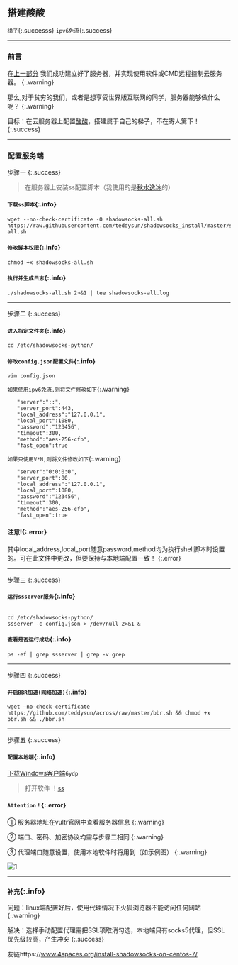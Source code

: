 ## 搭建酸酸

`梯子`{:.successs}
`ipv6免流`{:.success}

------

### 前言

在[上一部分](https://neumsc-cdr.github.io/2019/06/19/%E6%9C%8D%E5%8A%A1%E5%99%A8%E6%90%AD%E5%BB%BA%E4%B8%8E%E9%85%8D%E7%BD%AE.html)
我们成功建立好了服务器，并实现使用软件或CMD远程控制云服务器。
{:.warning}


那么,对于贫穷的我们，或者是想享受世界版互联网的同学，服务器能够做什么呢？
{:.warning}


目标：在云服务器上配置[酸酸](http://baijiahao.baidu.com/s?id=1602613507287751730&wfr=spider&for=pc)，搭建属于自己的梯子，不在寄人篱下！
{:.success}

------

### 配置服务端

步骤一
{:.success}

> 在服务器上安装ss配置脚本（我使用的是[秋水逸冰](https://www.eyuyun.com/30.html)的）

#### `下载ss脚本`{:.info}

```shell
wget --no-check-certificate -O shadowsocks-all.sh https://raw.githubusercontent.com/teddysun/shadowsocks_install/master/shadowsocks-all.sh
```

#### `修改脚本权限`{:.info}

```shell
chmod +x shadowsocks-all.sh
```

#### `执行并生成日志`{:.info}

```shell
./shadowsocks-all.sh 2>&1 | tee shadowsocks-all.log
```

------

步骤二
{:.success}



#### `进入指定文件夹`{:.info}

```shell
cd /etc/shadowsocks-python/
```

#### `修改config.json配置文件`{:.info}

```shell
vim config.json
```

`如果使用ipv6免流,则将文件修改如下`{:.warning}
```
   "server":"::",
   "server_port":443,
   "local_address":"127.0.0.1",
   "local_port":1080,
   "password":"123456",
   "timeout":300, 
   "method":"aes-256-cfb", 
   "fast_open":true
```
    
 `如果只使用V*N,则将文件修改如下`{:.warning}
 
```
   "server":"0:0:0:0",
   "server_port":80,
   "local_address":"127.0.0.1",
   "local_port":1080,
   "password":"123456",
   "timeout":300, 
   "method":"aes-256-cfb", 
   "fast_open":true
```
   
#### 注意!{:.error}

其中local_address,local_port随意password,method均为执行shell脚本时设置的。可在此文件中更改，但要保持与本地端配置一致！
{:.error}

------

步骤三
{:.success}

#### `运行ssserver服务`{:.info}

```shell

cd /etc/shadowsocks-python/
ssserver -c config.json > /dev/null 2>&1 &
```

#### `查看是否运行成功`{:.info}

```shell
ps -ef | grep ssserver | grep -v grep
```

------

步骤四
{:.success}

#### `开启BBR加速(网络加速)`{:.info}

```shell
wget –no-check-certificate https://github.com/teddysun/across/raw/master/bbr.sh && chmod +x bbr.sh && ./bbr.sh
```

------

步骤五
{:.success}

#### `配置本地端`{:.info}

 [下载Windows客户端](https://pan.baidu.com/s/1mTpy0x9r0-dCz_JaOYk2IQ)`6ydp`

> 打开软件
！[ss](http://i1.fuimg.com/691221/cbdfb5bd72548385.png)

#### `Attention！`{:.error}

① 服务器地址在vultr官网中查看服务器信息
{:.warning}

② 端口、密码、加密协议均需与步骤二相同
{:.warning}

③ 代理端口随意设置，使用本地软件时将用到（如示例图）
{:.warning}


![1](http://i1.fuimg.com/691221/4fa5534a9a653af9.png)


------

### `补充`{:.info}


问题：linux端配置好后，使用代理情况下火狐浏览器不能访问任何网站
{:.warning}

解决：选择手动配置代理需把SSL项取消勾选，本地端只有socks5代理，但SSL优先级较高，产生冲突
{:.success}


友链https://www.4spaces.org/install-shadowsocks-on-centos-7/

